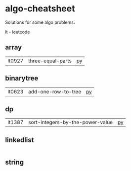 # algo-cheatsheet

Solutions for some algo problems.

lt - leetcode

## array 
<table>
<tr><td>lt0927</td><td>three-equal-parts</td><td><a href="array/lt0927_three-equal-parts.py">py</a></td></tr>
</table>

## binarytree 
<table>
<tr><td>lt0623</td><td>add-one-row-to-tree</td><td><a href="binarytree/lt0623_add-one-row-to-tree.py">py</a></td></tr>
</table>

## dp 
<table>
<tr><td>lt1387</td><td>sort-integers-by-the-power-value</td><td><a href="dp/lt1387_sort-integers-by-the-power-value.py">py</a></td></tr>
</table>

## linkedlist 
<table>
</table>

## string 
<table>
</table>

